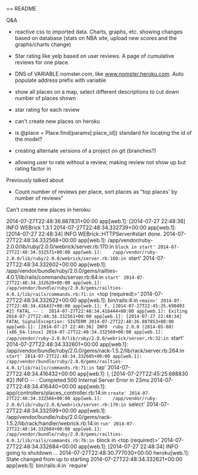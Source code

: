 == README

Q&A 

- reactive css to imported data. Charts, graphs, etc. showing changes based on database
(stats on NBA site, upload new scores and the graphs/charts change)
- Star rating like yelp based on user reviews. A page of cumulative reviews for one place.

- DNS of VARIABLE.nomster.com, like www.nomster.heroku.com. Auto populate address prefix with variable
- show all places on a map, select different descriptions to cut down number of places shown



- star rating for each review
- can't create new places on heroku

- is @place = Place.find(params[:place_id]) standard for locating the id of the model?
- creating alternate versions of a project on git (branches?)
- allowing user to rate without a review, making review not show up but rating factor in


Previously talked about
- Count number of reviews per place, sort places as "top places' by number of reviews"




Can't create new places in heroku:

2014-07-27T22:48:36.887831+00:00 app[web.1]: [2014-07-27 22:48:36] INFO  WEBrick 1.3.1
2014-07-27T22:48:34.332739+00:00 app[web.1]: [2014-07-27 22:48:34] INFO  WEBrick::HTTPServer#start done.
2014-07-27T22:48:34.332568+00:00 app[web.1]: 	/app/vendor/ruby-2.0.0/lib/ruby/2.0.0/webrick/server.rb:170:in `block in start'
2014-07-27T22:48:34.332571+00:00 app[web.1]: 	/app/vendor/ruby-2.0.0/lib/ruby/2.0.0/webrick/server.rb:160:in `start'
2014-07-27T22:48:34.332602+00:00 app[web.1]: 	/app/vendor/bundle/ruby/2.0.0/gems/railties-4.0.1/lib/rails/commands/server.rb:84:in `start'
2014-07-27T22:48:34.332620+00:00 app[web.1]: 	/app/vendor/bundle/ruby/2.0.0/gems/railties-4.0.1/lib/rails/commands.rb:71:in `<top (required)>'
2014-07-27T22:48:34.332622+00:00 app[web.1]: 	bin/rails:4:in `<main>'
2014-07-27T22:48:34.416437+00:00 app[web.1]: F, [2014-07-27T22:45:25.690493 #2] FATAL -- : 
2014-07-27T22:48:34.416444+00:00 app[web.1]: Exiting
2014-07-27T22:48:34.332561+00:00 app[web.1]: [2014-07-27 22:48:34] FATAL SignalException: SIGTERM
2014-07-27T22:48:36.887853+00:00 app[web.1]: [2014-07-27 22:48:36] INFO  ruby 2.0.0 (2014-05-08) [x86_64-linux]
2014-07-27T22:48:34.332569+00:00 app[web.1]: 	/app/vendor/ruby-2.0.0/lib/ruby/2.0.0/webrick/server.rb:32:in `start'
2014-07-27T22:48:34.332601+00:00 app[web.1]: 	/app/vendor/bundle/ruby/2.0.0/gems/rack-1.5.2/lib/rack/server.rb:264:in `start'
2014-07-27T22:48:34.332605+00:00 app[web.1]: 	/app/vendor/bundle/ruby/2.0.0/gems/railties-4.0.1/lib/rails/commands.rb:71:in `tap'
2014-07-27T22:48:34.416432+00:00 app[web.1]: I, [2014-07-27T22:45:25.688830 #2]  INFO -- : Completed 500 Internal Server Error in 23ms
2014-07-27T22:48:34.416440+00:00 app[web.1]:   app/controllers/places_controller.rb:14:in `create'
2014-07-27T22:48:34.332566+00:00 app[web.1]: 	/app/vendor/ruby-2.0.0/lib/ruby/2.0.0/webrick/server.rb:170:in `select'
2014-07-27T22:48:34.332599+00:00 app[web.1]: 	/app/vendor/bundle/ruby/2.0.0/gems/rack-1.5.2/lib/rack/handler/webrick.rb:14:in `run'
2014-07-27T22:48:34.332604+00:00 app[web.1]: 	/app/vendor/bundle/ruby/2.0.0/gems/railties-4.0.1/lib/rails/commands.rb:76:in `block in <top (required)>'
2014-07-27T22:48:34.332684+00:00 app[web.1]: [2014-07-27 22:48:34] INFO  going to shutdown ...
2014-07-27T22:48:30.777030+00:00 heroku[web.1]: State changed from up to starting
2014-07-27T22:48:34.332621+00:00 app[web.1]: 	bin/rails:4:in `require'
